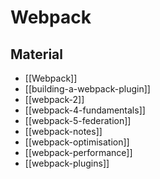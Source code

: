 # Webpack

## Material

- [[Webpack]]
- [[building-a-webpack-plugin]]
- [[webpack-2]]
- [[webpack-4-fundamentals]]
- [[webpack-5-federation]]
- [[webpack-notes]]
- [[webpack-optimisation]]
- [[webpack-performance]]
- [[webpack-plugins]]

